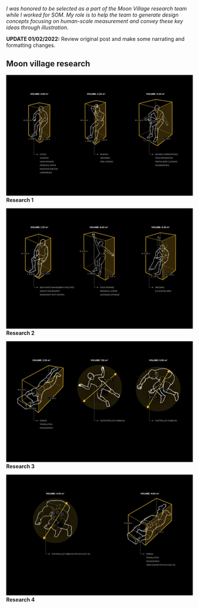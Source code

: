 _I was honored to be selected as a part of the Moon Village research team while I worked for SOM. My role is to help the team to generate design concepts focusing on human-scale measurement and convey these key ideas through illustration._

**UPDATE 01/02/2022:** Review original post and make some narrating and formatting changes.

## Moon village research

![research-1](../assets/post/image/moon-village/research-1.webp)
**Research 1**

![research-2](../assets/post/image/moon-village/research-2.webp)
**Research 2**

![research-3](../assets/post/image/moon-village/research-3.webp)
**Research 3**

![research-4](../assets/post/image/moon-village/research-4.webp)
**Research 4**
